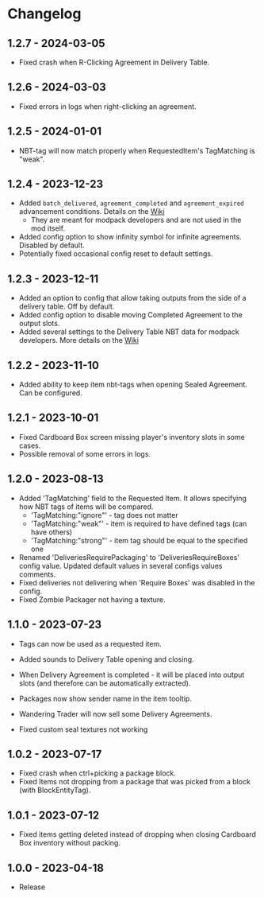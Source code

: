 # Changelog

## 1.2.7 - 2024-03-05
- Fixed crash when R-Clicking Agreement in Delivery Table. 

## 1.2.6 - 2024-03-03
- Fixed errors in logs when right-clicking an agreement.

## 1.2.5 - 2024-01-01
- NBT-tag will now match properly when RequestedItem's TagMatching is "weak".

## 1.2.4 - 2023-12-23
- Added `batch_delivered`, `agreement_completed` and `agreement_expired` advancement conditions. Details on the [Wiki](https://github.com/mortuusars/Wares/wiki)
  - They are meant for modpack developers and are not used in the mod itself.
- Added config option to show infinity symbol for infinite agreements. Disabled by default.
- Potentially fixed occasional config reset to default settings. 

## 1.2.3 - 2023-12-11
- Added an option to config that allow taking outputs from the side of a delivery table. Off by default.
- Added config option to disable moving Completed Agreement to the output slots.
- Added several settings to the Delivery Table NBT data for modpack developers. More details on the [Wiki](https://github.com/mortuusars/Wares/wiki/Delivery-Table)

## 1.2.2 - 2023-11-10
- Added ability to keep item nbt-tags when opening Sealed Agreement. Can be configured.

## 1.2.1 - 2023-10-01
- Fixed Cardboard Box screen missing player's inventory slots in some cases.  
- Possible removal of some errors in logs.

## 1.2.0 - 2023-08-13
- Added 'TagMatching' field to the Requested Item. It allows specifying how NBT tags of items will be compared.
  - 'TagMatching:"ignore"' - tag does not matter
  - 'TagMatching:"weak"' - item is required to have defined tags (can have others)
  - 'TagMatching:"strong"' - item tag should be equal to the specified one
- Renamed 'DeliveriesRequirePackaging' to 'DeliveriesRequireBoxes' config value. Updated default values in several configs values comments.
- Fixed deliveries not delivering when 'Require Boxes' was disabled in the config.
- Fixed Zombie Packager not having a texture.

## 1.1.0 - 2023-07-23
- Tags can now be used as a requested item.
- Added sounds to Delivery Table opening and closing.
- When Delivery Agreement is completed - it will be placed into output slots (and therefore can be automatically extracted).
- Packages now show sender name in the item tooltip.
- Wandering Trader will now sell some Delivery Agreements.

- Fixed custom seal textures not working

## 1.0.2 - 2023-07-17
- Fixed crash when ctrl+picking a package block.
- Fixed Items not dropping from a package that was picked from a block (with BlockEntityTag).

## 1.0.1 - 2023-07-12
- Fixed items getting deleted instead of dropping when closing Cardboard Box inventory without packing.

## 1.0.0 - 2023-04-18
- Release